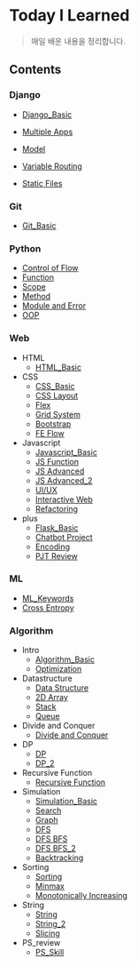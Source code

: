# Today I Learned

> 매일 배운 내용을 정리합니다.







## Contents







### Django

- [Django_Basic](/Django/Django_Basic.md)

- [Multiple Apps](/Django/Multiple_Apps.md)

- [Model](/Django/Model.md)

- [Variable Routing](/Django/Variable_Routing.md)

- [Static Files](/Django/Static_Files.md)

  





### Git

- [Git_Basic](/Git/Git_Basic.md)

  





### Python

- [Control of Flow](/Python/Control_of_Flow.md)
- [Function](/Python/Function.md)
- [Scope](/Python/Scope.md)
- [Method](/Python/Method.md)
- [Module and Error](/Python/Module_and_Error.md)
- [OOP](/Python/OOP.md)







### Web

- HTML
  - [HTML_Basic](/HTML/HTML_Basic.md)
- CSS
  - [CSS_Basic](/CSS/CSS_Basic.md)
  - [CSS Layout](/CSS/CSS_Layout.md)
  - [Flex](/CSS/Flex.md)
  - [Grid System](/CSS/Grid_System.md)
  - [Bootstrap](/CSS/Bootstrap.md)
  - [FE Flow](/CSS/FE_Flow.md)
- Javascript
  - [Javascript_Basic](/Javascript/Javascript_Basic.md)
  - [JS Function](/Javascript/JS_Function.md)
  - [JS Advanced](/Javascript/JS_Advanced.md)
  - [JS Advanced_2](/Javascript/JS_Advanced_2.md)
  - [UI/UX](/Javascript/UI/UX.md)
  - [Interactive Web](/Javascript/Interactive_Web.md)
  - [Refactoring](/Javascript/Refactoring.md)
- plus
  - [Flask_Basic](/plus/Flask_Basic.md)
  - [Chatbot Project](/plus/Chatbot_Project.md)
  - [Encoding](/plus/Encoding.md)
  - [PJT Review](/plus/PJT_Review.md)







### ML

- [ML_Keywords](/ML/ML_Keywords.md)
- [Cross Entropy](/ML/Cross_Entropy.md)







### Algorithm

- Intro
  - [Algorithm_Basic](/Algorithm/Intro/Algorithm_Basic.md)
  - [Optimization](/Algorithm/Intro/Optimization.ipynb)
- Datastructure
  - [Data Structure](/Algorithm/Datastructure/Data_Structure.ipynb)
  - [2D Array](/Algorithm/Datastructure/2D_Array.md)
  - [Stack](/Algorithm/Datastructure/Stack.md)
  - [Queue](/Algorithm/Datastructure/Queue.md)
- Divide and Conquer
  - [Divide and Conquer](/Algorithm/Divide_and_Conquer/Divide_and_Conquer.ipynb)
- DP
  - [DP](/Algorithm/DP/DP.ipynb)
  - [DP_2](/Algorithm/DP/DP_2.ipynb)
- Recursive Function
  - [Recursive Function](/Algorithm/Recursive_Function/Recursive_Function.md)
- Simulation
  - [Simulation_Basic](/Algorithm/Simulation/Simulation_Basic.md)
  - [Search](/Algorithm/Simulation/Search.md)
  - [Graph](/Algorithm/Simulation/Graph.md)
  - [DFS](/Algorithm/Simulation/DFS.md)
  - [DFS BFS](/Algorithm/Simulation/DFS_BFS.ipynb)
  - [DFS BFS_2](/Algorithm/Simulation/DFS_BFS_2.ipynb)
  - [Backtracking](/Algorithm/Simulation/Backtracking.md)
- Sorting
  - [Sorting](/Algorithm/Sorting/Soring.md)
  - [Minmax](/Algorithm/Sorting/Minmax.md)
  - [Monotonically Increasing](/Algorithm/Sorting/Monotonically_Increasing.md)
- String
  - [String](/Algorithm/String/String.md)
  - [String_2](/Algorithm/String/String_2.md)
  - [Slicing](/Algorithm/String/Slicing.md)
- PS_review
  - [PS_Skill](/Algorithm/PS_review/PS_Skill.ipynb)





